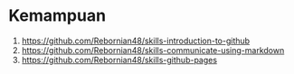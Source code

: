 # Kemampuan
1. https://github.com/Rebornian48/skills-introduction-to-github
2. https://github.com/Rebornian48/skills-communicate-using-markdown
3. https://github.com/Rebornian48/skills-github-pages
